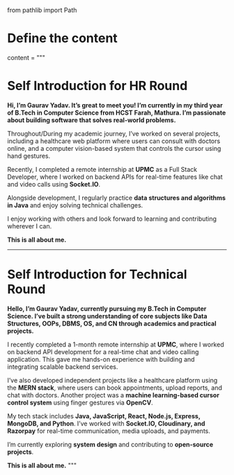 from pathlib import Path

# Define the content
content = """
# Self Introduction for HR Round

**Hi, I’m Gaurav Yadav. It’s great to meet you! I’m currently in my third year of B.Tech in Computer Science from HCST Farah, Mathura. I’m passionate about building software that solves real-world problems.**

Throughout/During my academic journey, I’ve worked on several projects, including a healthcare web platform where users can consult with doctors online, and a computer vision-based system that controls the cursor using hand gestures.

Recently, I completed a remote internship at **UPMC** as a Full Stack Developer, where I worked on backend APIs for real-time features like chat and video calls using **Socket.IO**.

Alongside development, I regularly practice **data structures and algorithms in Java** and enjoy solving technical challenges.

I enjoy working with others and look forward to learning and contributing wherever I can.

**This is all about me.**

---

# Self Introduction for Technical Round

**Hello, I’m Gaurav Yadav, currently pursuing my B.Tech in Computer Science. I’ve built a strong understanding of core subjects like Data Structures, OOPs, DBMS, OS, and CN through academics and practical projects.**

I recently completed a 1-month remote internship at **UPMC**, where I worked on backend API development for a real-time chat and video calling application. This gave me hands-on experience with building and integrating scalable backend services.

I’ve also developed independent projects like a healthcare platform using the **MERN stack**, where users can book appointments, upload reports, and chat with doctors. Another project was a **machine learning-based cursor control system** using finger gestures via **OpenCV**.

My tech stack includes **Java, JavaScript, React, Node.js, Express, MongoDB, and Python**. I’ve worked with **Socket.IO, Cloudinary, and Razorpay** for real-time communication, media uploads, and payments.

I’m currently exploring **system design** and contributing to **open-source projects**.

**This is all about me.**
"""

# 

